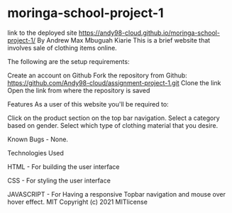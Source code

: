 # moringa-school-project-1
link to the deployed site https://andy98-cloud.github.io/moringa-school-project-1/
By Andrew Max Mbuguah Kiarie
This is a brief website that involves sale of clothing items online.

The following are the setup requirements:

Create an account on Github Fork the repository from Github: https://github.com/Andy98-cloud/assignment-project-1.git Clone the link Open the link from where the repository is saved

Features As a user of this website you'll be required to:

Click on the product section on the top bar navigation. Select a category based on gender. Select which type of clothing material that you desire.

Known Bugs - None.

Technologies Used

HTML - For building the user interface

CSS - For styling the user interface

JAVASCRIPT - For Having a responsive Topbar navigation and mouse over hover effect.
MIT Copyright (c) 2021 MITlicense
